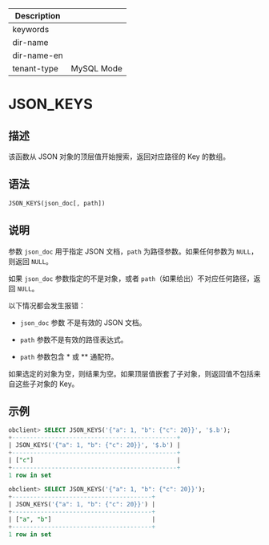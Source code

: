 | Description   |                 |
|---------------|-----------------|
| keywords      |                 |
| dir-name      |                 |
| dir-name-en   |                 |
| tenant-type   | MySQL Mode      |

# JSON_KEYS

## 描述

该函数从 JSON 对象的顶层值开始搜索，返回对应路径的 Key 的数组。

## 语法

```sql
JSON_KEYS(json_doc[, path])
```

## 说明

参数 `json_doc` 用于指定 JSON 文档，`path` 为路径参数。如果任何参数为 `NULL`，则返回 `NULL`。

如果 `json_doc` 参数指定的不是对象，或者 `path`（如果给出）不对应任何路径，返回 `NULL`。

以下情况都会发生报错：

* `json_doc` 参数 不是有效的 JSON 文档。

* `path` 参数不是有效的路径表达式。

* `path` 参数包含 \* 或 \*\* 通配符。

如果选定的对象为空，则结果为空。如果顶层值嵌套了子对象，则返回值不包括来自这些子对象的 Key。

## 示例

```sql
obclient> SELECT JSON_KEYS('{"a": 1, "b": {"c": 20}}', '$.b');
+----------------------------------------------+
| JSON_KEYS('{"a": 1, "b": {"c": 20}}', '$.b') |
+----------------------------------------------+
| ["c"]                                        |
+----------------------------------------------+
1 row in set

obclient> SELECT JSON_KEYS('{"a": 1, "b": {"c": 20}}');
+---------------------------------------+
| JSON_KEYS('{"a": 1, "b": {"c": 20}}') |
+---------------------------------------+
| ["a", "b"]                            |
+---------------------------------------+
1 row in set
```
